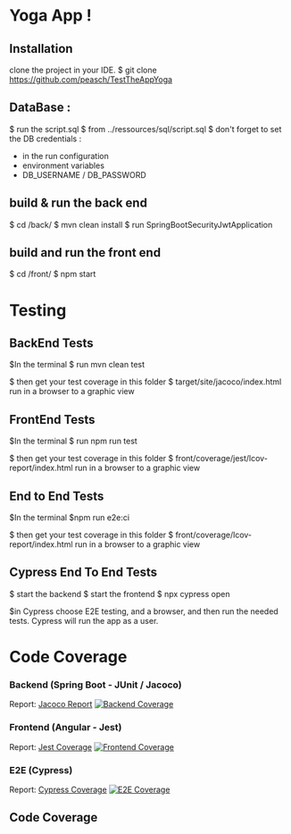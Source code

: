# Yoga App !


## Installation

clone the project in your IDE.
$ git clone https://github.com/peasch/TestTheAppYoga
## DataBase :
$ run the script.sql
$ from ../ressources/sql/script.sql
$ don't forget to set the DB credentials :
 - in the run configuration
 - environment variables
 - DB_USERNAME / DB_PASSWORD

## build & run the back end
$ cd /back/
$ mvn clean install 
$ run SpringBootSecurityJwtApplication

## build and run the front end
$ cd /front/
$ npm start

# Testing

## BackEnd Tests

$In the terminal 
$ run mvn clean test

$ then get your test coverage in this folder 
$ target/site/jacoco/index.html run in a browser to a graphic view

## FrontEnd Tests

$In the terminal 
$ run npm run test

$ then get your test coverage in this folder 
$ front/coverage/jest/lcov-report/index.html run in a browser to a graphic view

## End to End Tests
$In the terminal 
$npm run e2e:ci

$ then get your test coverage in this folder 
$ front/coverage/lcov-report/index.html run in a browser to a graphic view

## Cypress End To End Tests

$ start the backend
$ start the frontend 
$ npx cypress open

$in Cypress choose E2E testing, and a browser, and then run the needed tests.
Cypress will run the app as a user.

# Code Coverage
### Backend (Spring Boot - JUnit / Jacoco)
Report: [Jacoco Report](back/target/site/jacoco/index.html)
[![Backend Coverage](https://img.shields.io/badge/Backend%20Coverage-85%25-green)]()

### Frontend (Angular - Jest)
Report: [Jest Coverage](front/coverage/jest/lcov-report/index.html)
[![Frontend Coverage](https://img.shields.io/badge/Frontend%20Coverage-83.63%25-green)]()

### E2E (Cypress)
Report: [Cypress Coverage](front/coverage/lcov-report/index.html)
[![E2E Coverage](https://img.shields.io/badge/E2E%20Coverage-90.54%25-green)]()

## Code Coverage





